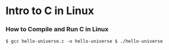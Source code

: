 # Intro to C in Linux

### How to Compile and Run C in Linux
`$ gcc hello-universe.c -o hello-universe
$ ./hello-universe
`
